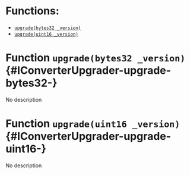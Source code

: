 

# Functions:
- [`upgrade(bytes32 _version)`](#IConverterUpgrader-upgrade-bytes32-)
- [`upgrade(uint16 _version)`](#IConverterUpgrader-upgrade-uint16-)


# Function `upgrade(bytes32 _version)` {#IConverterUpgrader-upgrade-bytes32-}
No description
# Function `upgrade(uint16 _version)` {#IConverterUpgrader-upgrade-uint16-}
No description

